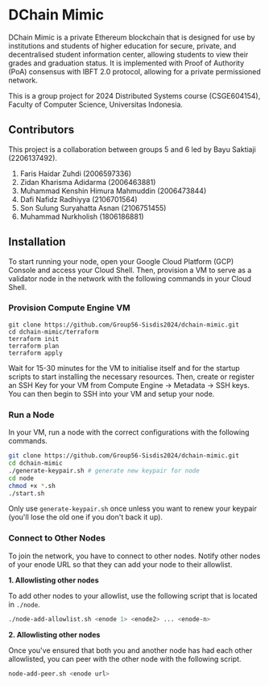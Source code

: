 
# DChain Mimic

DChain Mimic is a private Ethereum blockchain that is designed for use by institutions and students of higher education for secure, private, and decentralised student information center, allowing students to view their grades and graduation status. It is implemented with Proof of Authority (PoA) consensus with IBFT 2.0 protocol, allowing for a private permissioned network.

This is a group project for 2024 Distributed Systems course (CSGE604154), Faculty of Computer Science, Universitas Indonesia.

## Contributors

This project is a collaboration between groups 5 and 6 led by Bayu Saktiaji (2206137492).

1. Faris Haidar Zuhdi (2006597336) 
2. Zidan Kharisma Adidarma (2006463881)
3. Muhammad Kenshin Himura Mahmuddin (2006473844)
4. Dafi Nafidz Radhiyya (2106701564)
5. Son Sulung Suryahatta Asnan (2106751455)
6. Muhammad Nurkholish (1806186881)

## Installation

To start running your node, open your Google Cloud Platform (GCP) Console and access your Cloud Shell. Then, provision a VM to serve as a validator node in the network with the following commands in your Cloud Shell.

### Provision Compute Engine VM
```
git clone https://github.com/Group56-Sisdis2024/dchain-mimic.git
cd dchain-mimic/terraform
terraform init
terraform plan
terraform apply
```

Wait for 15-30 minutes for the VM to initialise itself and for the startup scripts to start installing the necessary resources. Then, create or register an SSH Key for your VM from Compute Engine -> Metadata -> SSH keys. You can then begin to SSH into your VM and setup your node.


### Run a Node

In your VM, run a node with the correct configurations with the following commands.

```sh
git clone https://github.com/Group56-Sisdis2024/dchain-mimic.git
cd dchain-mimic
./generate-keypair.sh # generate new keypair for node
cd node
chmod +x *.sh
./start.sh
```

Only use `generate-keypair.sh` once unless you want to renew your keypair (you'll lose the old one if you don't back it up).


### Connect to Other Nodes

To join the network, you have to connect to other nodes. Notify other nodes of your enode URL so that they can add your node to their allowlist. 

**1. Allowlisting other nodes** 

To add other nodes to your allowlist, use the following script that is located in `./node`.

```sh
./node-add-allowlist.sh <enode 1> <enode2> ... <enode-n>
```

**2. Allowlisting other nodes** 

Once you've ensured that both you and another node has had each other allowlisted, you can peer with the other node with the following script.

```sh
node-add-peer.sh <enode url>
```

